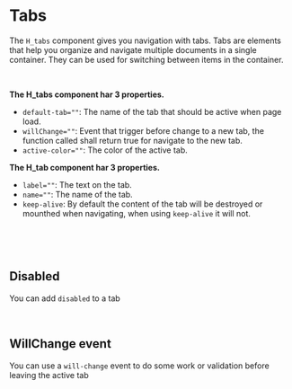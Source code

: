 # Tabs

The `H_tabs` component gives you navigation with tabs.
Tabs are elements that help you organize and navigate multiple documents in a single container. They can be used for switching between items in the container.

<br>

**The H_tabs component har 3 properties.**<br>

- `default-tab=""`: The name of the tab that should be active when page load.<br>
- `willChange=""`: Event that trigger before change to a new tab, the function called shall return true for navigate to the new tab.
- `active-color=""`: The color of the active tab.

**The H_tab component har 3 properties.**<br>

- `label=""`: The text on the tab.<br>
- `name=""`: The name of the tab.
- `keep-alive`: By default the content of the tab will be destroyed or mounthed when navigating, when using `keep-alive` it will not.

<br>

<hhl-live-editor title="" htmlCode='
		<template>
			<div h-display="flex" h-align-items="center" h-gap="1rem">
				<H_tabs  h-height="20rem" active-color="lime">
					<H_tab name="tab1" label="Tab 1." keep-alive><div h-height="100%" h-padding="2.5rem">This is TAB 1...</div></H_tab>
					<H_tab name="tab2" label="Tab 2." keep-alive><div h-padding="2.5rem">
                    <H_datagrid
                            :data-handler="lData"
                            data-key="id"                 
                        >
                            <H_column field="id" type="number"></H_column>
                            <H_column field="val1" type="string"></H_column>
                            <H_column field="val2" type="string" filter="select"></H_column>
                            <H_column field="val3" type="string"></H_column>
                            <H_column field="val4" type="string"></H_column>
                            <H_column field="val5" type="bool"></H_column>
                            <H_column field="val6" type="date"></H_column>
                            <H_column field="val7" type="string"></H_column>
                    </H_datagrid>
                    </div></H_tab>
					<H_tab name="tab3" label="Tab 3." keep-alive><div h-padding="2.5rem" >This is TAB 3...</div></H_tab>
				</H_tabs>
			</div>
		</template>
        <script>
    // import { localData } from "HHL-UI/Components/datagrid";            
    const { localData, getData, dateFormat } = fakeImport;
    const lData = new localData();
    async function load() {
      await lData.startLoading();
          const data = await getData(100);
          lData.setData(data);
          lData.loadData();
    }
    function formatDate(value) {
        return dateFormat.D_01_dec_2021_HHMM(value);
    }
    return { lData,formatDate }
</script>
'>
</hhl-live-editor>

<br>

## Disabled

You can add `disabled` to a tab<br>

<hhl-live-editor title="" htmlCode='
		<template>
			<div h-display="flex" h-align-items="center" h-gap="1rem">
				<H_tabs h-height="150px">
					<H_tab name="tab1" label="Tab 1."><div h-padding="2.5rem">This is TAB 1...</div></H_tab>
					<H_tab :disabled="true" name="tab2" label="Tab 2."><div h-padding="2.5rem">This is TAB 2...</div></H_tab>
					<H_tab name="tab3" label="Tab 3."><div h-padding="2.5rem">This is TAB 3...</div></H_tab>
				</H_tabs>
			</div>
		</template>
'>
</hhl-live-editor>

<br>

## WillChange event

You can use a `will-change` event to do some work or validation before leaving the active tab<br>

<hhl-live-editor title="" htmlCode='
		<template>
			<div h-display="flex" h-align-items="center" h-gap="1rem">
				<H_tabs :will-change="canChange" h-height="150px">
					<H_tab name="tab1" label="Tab 1."><div h-padding="2.5rem">This is TAB 1...</div></H_tab>
					<H_tab name="tab2" label="Tab 2."><div h-padding="2.5rem">This is TAB 2...</div></H_tab>
					<H_tab name="tab3" label="Tab 3."><div h-padding="2.5rem">This is TAB 3...</div></H_tab>
				</H_tabs>
			</div>
		</template>
		<script>
    function canChange(from,to) {
      if (from==="tab1" || from==="") {return true;}
      if (confirm("Will you navigate away from " + from + " to " + to)) {
					return true;
				} else {
					return false;
				}
			}
			return { canChange }
		</script>
'>
</hhl-live-editor>

<br>
